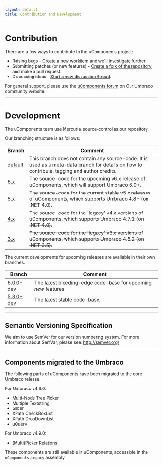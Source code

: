```yaml
---
layout: default
title: Contribution and Development
---
```


# Contribution
There are a few ways to contribute to the uComponents project:
* Raising bugs - [Create a new workitem](http://ucomponents.codeplex.com/WorkItem/Create) and we'll investigate further.
* Submitting patches (or new features) - [Create a fork of the repository](http://ucomponents.codeplex.com/SourceControl/network/create/fork), and make a pull request.
* Discussing ideas - [Start a new discussion thread](http://ucomponents.codeplex.com/discussions/create).

For general support, please use the [uComponents forum](http://our.umbraco.org/projects/backoffice-extensions/ucomponents/questionssuggestions) on Our Umbraco community website.

---

# Development
The uComponents team use Mercurial source-control as our repository.

Our branching structure is as follows:

| Branch | Comment |
|--------|---------|
| [default](http://ucomponents.codeplex.com/SourceControl/list/changesets?branch=default) | This branch does not contain any source-code. It is used as a meta-data branch for details on how to contribute, tagging and author credits. |
| [6.x](http://ucomponents.codeplex.com/SourceControl/list/changesets?branch=6.x) | The source-code for the upcoming v6.x release of uComponents, which will support Umbraco 6.0+. |
| [5.x](http://ucomponents.codeplex.com/SourceControl/list/changesets?branch=5.x) | The source-code for the current stable v5.x releases of uComponents, which supports Umbraco 4.8+ (on .NET 4.0). |
| [<s>4.x</s>](http://ucomponents.codeplex.com/SourceControl/list/changesets?branch=4.x) | <s>The source-code for the 'legacy' v4.x versions of uComponents, which supports Umbraco 4.7.1 (on .NET 4.0).</s> |
| [<s>3.x</s>](http://ucomponents.codeplex.com/SourceControl/list/changesets?branch=3.x) | <s>The source-code for the 'legacy' v3.x versions of uComponents, which supports Umbraco 4.5.2 (on .NET 3.5).</s> |


The current developments for upcoming releases are available in their own branches.

| Branch | Comment |
|--------|---------|
| [6.0.0-dev](http://ucomponents.codeplex.com/SourceControl/list/changesets?branch=6.0.0) | The latest bleeding-edge code-base for upcoming _new_ features. |
| [5.3.0-dev](http://ucomponents.codeplex.com/SourceControl/list/changesets?branch=5.3.0-dev) | The latest stable code-base. |

---

## Semantic Versioning Specification
We aim to use SemVer for our version numbering system. For more information about SemVar, please see: <http://semver.org/>

---

## Components migrated to the Umbraco

The following parts of uComponents have been migrated to the core Umbraco release.

For Umbraco v4.8.0:

* Multi-Node Tree Picker
* Multiple Textstring
* Slider
* XPath CheckBoxList
* XPath DropDownList
* uQuery

For Umbraco v4.9.0:

* (Multi)Picker Relations

These components are still available in uComponents, accessible in the ```uComponents.Legacy``` assembly.